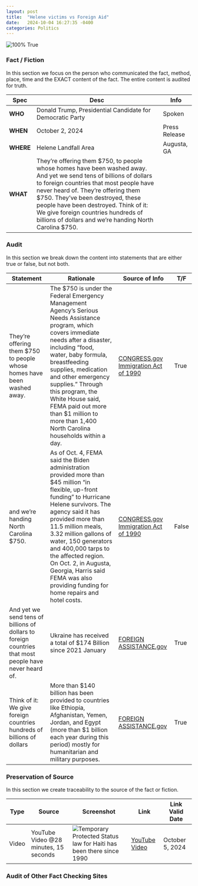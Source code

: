 ```yaml
---
layout: post
title:  "Helene victims vs Foreign Aid"
date:   2024-10-04 16:27:35 -0400
categories: Politics
---
```


![100% True](/assets/images/100.jpg)

### Fact / Fiction

In this section we focus on the person who communicated the fact, method, place, time and the EXACT content of the fact. The entire content is audited for truth.

| Spec | Desc | Info |
| ----------- | ----------- | ----------- |
| **WHO** | Donald Trump, Presidential Candidate for Democratic Party | Spoken |
| **WHEN** | October 2, 2024 | Press Release |
| **WHERE** | Helene Landfall Area | Augusta, GA |
| **WHAT** | They’re offering them $750, to people whose homes have been washed away. And yet we send tens of billions of dollars to foreign countries that most people have never heard of. They’re offering them $750. They’ve been destroyed, these people have been destroyed. Think of it: We give foreign countries hundreds of billions of dollars and we’re handing North Carolina $750.|

### Audit

In this section we break down the content into statements that are either true or false, but not both.

| Statement | Rationale | Source of Info | T/F |
| ----------- | ----------- | ----------- | ----------- |
| They’re offering them $750 to people whose homes have been washed away. | The $750 is under the Federal Emergency Management Agency’s Serious Needs Assistance program, which covers immediate needs after a disaster, including “food, water, baby formula, breastfeeding supplies, medication and other emergency supplies.” Through this program, the White House said, FEMA paid out more than $1 million to more than 1,400 North Carolina households within a day.| [CONGRESS.gov Immigration Act of 1990](https://www.congress.gov/bill/101st-congress/senate-bill/358) | True |
| and we’re handing North Carolina $750. | As of Oct. 4, FEMA said the Biden administration provided more than $45 million “in flexible, up-front funding” to Hurricane Helene survivors. The agency said it has provided more than 11.5 million meals, 3.32 million gallons of water, 150 generators and 400,000 tarps to the affected region. On Oct. 2, in Augusta, Georgia, Harris said FEMA was also providing funding for home repairs and hotel costs.| [CONGRESS.gov Immigration Act of 1990](https://www.congress.gov/bill/101st-congress/senate-bill/358) | False |
| And yet we send tens of billions of dollars to foreign countries that most people have never heard of. | Ukraine has received a total of $174 Billion since 2021 January | [FOREIGN ASSISTANCE.gov](https://foreignassistance.gov/cd/ukraine/) | True |
| Think of it: We give foreign countries hundreds of billions of dollars | More than $140 billion has been provided to countries like Ethiopia, Afghanistan, Yemen, Jordan, and Egypt (more than $1 billion each year during this period) mostly for humanitarian and military purposes. | [FOREIGN ASSISTANCE.gov](https://foreignassistance.gov) | True |

### Preservation of Source

In this section we create traceability to the source of the fact or fiction.

| Type | Source | Screenshot | Link | Link Valid Date |
| ----------- | ----------- | ----------- | ----------- | ----------- |
| Video | YouTube Video @28 minutes, 15 seconds | ![Temporary Protected Status law for Haiti has been there since 1990](/posts/images/Temporary-Protected-Status-law-for-Haiti-has-been-there-since-1990.jpg) |  [YouTube Video](https://www.youtube.com/live/VAGZGQg31hs&t=1695) | October 5, 2024 |

### Audit of Other Fact Checking Sites

